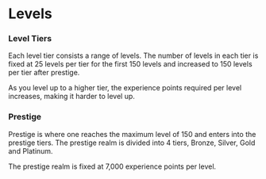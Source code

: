 # Levels

### Level Tiers

Each level tier consists a range of levels. The number of levels in each tier is fixed at 25 levels per tier for the first 150 levels and increased to 150 levels per tier after prestige.

As you level up to a higher tier, the experience points required per level increases, making it harder to level up.

### Prestige

Prestige is where one reaches the maximum level of 150 and enters into the prestige tiers. The prestige realm is divided into 4 tiers, Bronze, Silver, Gold and Platinum.

The prestige realm is fixed at 7,000 experience points per level.



